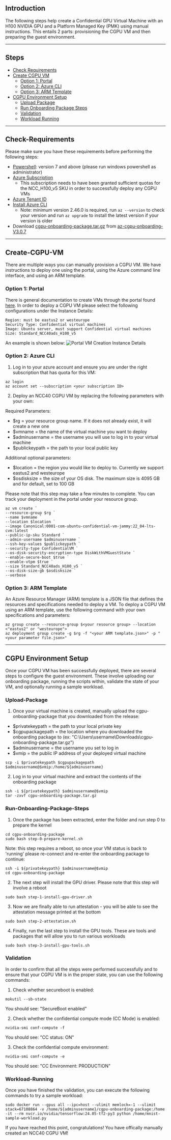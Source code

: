 ## Introduction

The following steps help create a Confidential GPU Virtual Machine with an H100 NVIDIA GPU and a Platform Managed Key (PMK) using manual instructions. This entails 2 parts: provisioning the CGPU VM and then preparing the guest environment.

-----------------------------------------------

## Steps

- [Check Requirements](#Check-Requirements)
- [Create CGPU VM](#Create-CGPU-VM)
  - [Option 1: Portal](#option-1-portal)
  - [Option 2: Azure CLI](#option-2-Azure-CLI)
  - [Option 3: ARM Template](#option-3-ARM-Template)
- [CGPU Environment Setup](#CGPU-Environment-Setup)
  - [Upload Package](#Upload-Package)
  - [Run Onboarding Package Steps](#Run-Onboarding-Package-Steps)
  - [Validation](#Validation)
  - [Workload Running](#Workload-Running)

-------------------------------------------

## Check-Requirements

Please make sure you have these requirements before performing the following steps: 
- [Powershell](https://learn.microsoft.com/en-us/powershell/scripting/install/installing-powershell-on-windows?view=powershell-7.4#msi): version 7 and above (please run windows powershell as administrator)
- [Azure Subscription](https://docs.microsoft.com/en-us/azure/cost-management-billing/manage/create-subscription)
  - This subscription needs to have been granted sufficient quotas for the NCC_H100_v5 SKU in order to successfully deploy any CGPU VMs
- [Azure Tenant ID](https://learn.microsoft.com/en-us/azure/active-directory/fundamentals/active-directory-how-to-find-tenant#find-tenant-id-with-powershell)
- [Install Azure CLI](https://docs.microsoft.com/en-us/cli/azure/install-azure-cli)
  - Note: minimum version 2.46.0 is required, run `az --version` to check your version and run `az upgrade` to install the latest version if your version is older
- Download [cgpu-onboarding-package.tar.gz](https://github.com/Azure/az-cgpu-onboarding/releases/download/V3.0.7/cgpu-onboarding-package.tar.gz) from [az-cgpu-onboarding-V3.0.7](https://github.com/Azure/az-cgpu-onboarding/releases/tag/V3.0.7)

-------------------------------------------

## Create-CGPU-VM
There are multiple ways you can manually provision a CGPU VM. We have instructions to deploy one using the portal, using the Azure command line interface, and using an ARM template.

### Option 1: Portal
There is general documentation to create VMs through the portal found [here](https://learn.microsoft.com/en-us/azure/virtual-machines/windows/quick-create-portal). In order to deploy a CGPU VM please select the following configurations under the Instance Details:
```
Region: must be eastus2 or westeurope
Security Type: Confidential virtual machines
Image: Ubuntu server, must support Confidential virtual machines
Size: Standard_NCC40ads_H100_v5
```

An example is shown below: ![Portal VM Creation Instance Details](image.png)

### Option 2: Azure CLI

1. Log in to your azure account and ensure you are under the right subscription that has quota for this VM:
```
az login
az account set --subscription <your subscription ID>
```

2. Deploy an NCC40 CGPU VM by replacing the following parameters with your own:

Required Parameters:
- $rg = your resource group name. If it does not already exist, it will create a new one
- $vmname = the name of the virtual machine you want to deploy
- $adminusername = the username you will use to log in to your virtual machine
- $publickeypath = the path to your local public key 

Additional optional parameters:
- $location = the region you would like to deploy to. Currently we support eastus2 and westeurope
- $osdisksize = the size of your OS disk. The maximum size is 4095 GB and for default, set to 100 GB

Please note that this step may take a few minutes to complete. You can track your deployment in the portal under your resource group.
```
az vm create `
--resource-group $rg `
--name $vmname `
--location $location `
--image Canonical:0001-com-ubuntu-confidential-vm-jammy:22_04-lts-cvm:latest `
--public-ip-sku Standard `
--admin-username $adminusername `
--ssh-key-values $publickeypath `
--security-type ConfidentialVM `
--os-disk-security-encryption-type DiskWithVMGuestState `
--enable-secure-boot $true `
--enable-vtpm $true `
--size Standard_NCC40ads_H100_v5 `
--os-disk-size-gb $osdisksize `
--verbose
```

### Option 3: ARM Template
An Azure Resource Manager (ARM) template is a JSON file that defines the resources and specifications needed to deploy a VM. To deploy a CGPU VM using an ARM template, use the following command with your own specifications and parameters:

```
az group create --resource-group $<your resource group> --location <"eastus2" or "westeurope">
az deployment group create -g $rg -f "<your ARM template.json>" -p "<your parameter file.json>" 
```

----------------------------------------------------

## CGPU Environment Setup
Once your CGPU VM has been successfully deployed, there are several steps to configure the guest environment. These involve uploading our onboarding package, running the scripts within, validate the state of your VM, and optionally running a sample workload.

### Upload-Package

1. Once your virtual machine is created, manually upload the cgpu-onboarding-package that you downloaded from the release:
- $privatekeypath = the path to your local private key 
- $cgpupackagepath = the location where you downloaded the onboarding package to (ex: "C:\Users\username\Downloads\cgpu-onboarding-package.tar.gz")
- $adminusername = the username you set to log in
- $vmip = the public IP address of your deployed virtual machine

```
scp -i $privatekeypath $cgpupackagepath $adminusername@$vmip:/home/${adminusername}
```

2. Log in to your virtual machine and extract the contents of the onboarding package

```
ssh -i ${privatekeypath} $adminusername@$vmip
tar -zxvf cgpu-onboarding-package.tar.gz
```

### Run-Onboarding-Package-Steps
1. Once the package has been extracted, enter the folder and run step 0 to prepare the kernel
```
cd cgpu-onboarding-package
sudo bash step-0-prepare-kernel.sh
```
Note: this step requires a reboot, so once your VM status is back to 'running' please re-connect and re-enter the onboarding package to continue:
```
ssh -i ${privatekeypath} $adminusername@$vmip
cd cgpu-onboarding-package
```

2. The next step will install the GPU driver. Please note that this step will involve a reboot
```
sudo bash step-1-install-gpu-driver.sh
```

3. Now we are finally able to run attestation - you will be able to see the attestation message printed at the bottom
```
sudo bash step-2-attestation.sh
```

4. Finally, run the last step to install the GPU tools. These are tools and packages that will allow you to run various workloads
```
sudo bash step-3-install-gpu-tools.sh
```

### Validation
In order to confirm that all the steps were performed successfully and to ensure that your CGPU VM is in the proper state, you can use the following commands:

1. Check whether secureboot is enabled:
```
mokutil --sb-state
```
You should see: "SecureBoot enabled"

2. Check whether the confidential compute mode (CC Mode) is enabled:
``` 
nvidia-smi conf-compute -f
```
You should see: "CC status: ON"

3. Check the confidential compute environment:
```
nvidia-smi conf-compute -e
```
You should see: "CC Environment: PRODUCTION"

### Workload-Running
Once you have finished the validation, you can execute the following commands to try a sample workload:

```
sudo docker run --gpus all --ipc=host --ulimit memlock=-1 --ulimit stack=67108864 -v /home/${adminusername}/cgpu-onboarding-package:/home -it --rm nvcr.io/nvidia/tensorflow:24.05-tf2-py3 python /home/mnist-sample-workload.py
```

If you have reached this point, congratulations! You have offically manually created an NCC40 CGPU VM!

